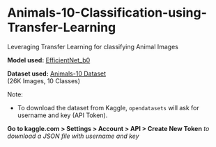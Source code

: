 # Animals-10-Classification-using-Transfer-Learning
Leveraging Transfer Learning for classifying Animal Images

**Model used:** [EfficientNet_b0](https://pytorch.org/vision/stable/models/efficientnet.html)

**Dataset used:** [Animals-10 Dataset](https://www.kaggle.com/datasets/alessiocorrado99/animals10) <br> (26K Images, 10 Classes)



Note: 

* To download the dataset from Kaggle, `opendatasets` will ask for username and key (API Token).

__Go to kaggle.com > Settings > Account > API > Create New Token__     _to download a JSON file with username and key_


